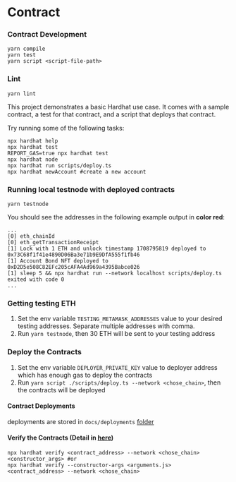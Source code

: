 # Contract

### Contract Development

```shell
yarn compile
yarn test
yarn script <script-file-path>
```

### Lint

```shell
yarn lint
```

This project demonstrates a basic Hardhat use case. It comes with a sample contract, a test for that contract, and a script that deploys that contract.

Try running some of the following tasks:

```shell
npx hardhat help
npx hardhat test
REPORT_GAS=true npx hardhat test
npx hardhat node
npx hardhat run scripts/deploy.ts
npx hardhat newAccount #create a new account
```

### Running local testnode with deployed contracts

```shell
yarn testnode
```

You should see the addresses in the following example output in **color red**:

```shell
...
[0] eth_chainId
[0] eth_getTransactionReceipt
[1] Lock with 1 ETH and unlock timestamp 1708795819 deployed to 0x73C68f1f41e4890D06Ba3e71b9E9DfA555f1fb46
[1] Account Bond NFT deployed to 0xD2D5e508C82EFc205cAFA4Ad969a4395Babce026
[1] sleep 5 && npx hardhat run --network localhost scripts/deploy.ts exited with code 0
...
```

### Getting testing ETH

1. Set the env variable `TESTING_METAMASK_ADDRESSES` value to your desired testing addresses. Separate multiple addresses with comma.
2. Run `yarn testnode`, then 30 ETH will be sent to your testing address

### Deploy the Contracts

1. Set the env variable `DEPLOYER_PRIVATE_KEY` value to deployer address which has enough gas to deploy the contracts
2. Run `yarn script ./scripts/deploy.ts --network <chose_chain>`, then the contracts will be deployed

#### Contract Deployments
deployments are stored in `docs/deployments` [folder](./docs/deployments)

#### Verify the Contracts (Detail in [here](https://hardhat.org/plugins/nomiclabs-hardhat-etherscan.html))
```shell
npx hardhat verify <contract_address> --network <chose_chain> <constructor_args> #or
npx hardhat verify --constructor-args <arguments.js> <contract_address> --network <chose_chain>
```
